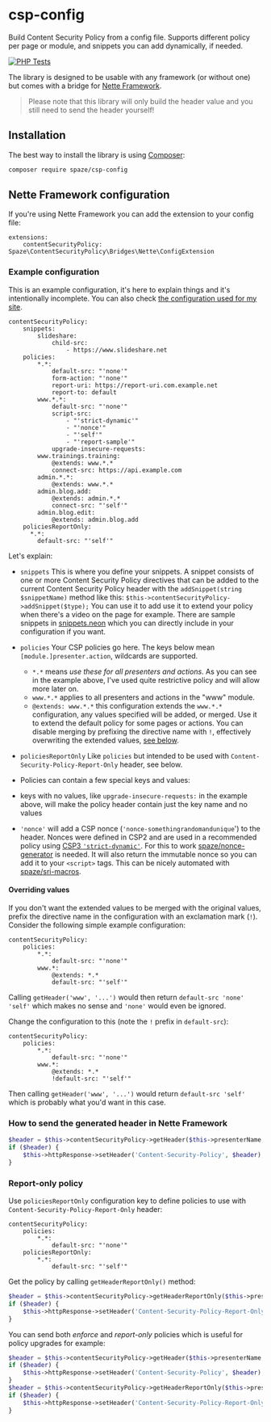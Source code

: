 # csp-config
Build Content Security Policy from a config file. Supports different policy per page or module, and snippets you can add dynamically, if needed.

[![PHP Tests](https://github.com/spaze/csp-config/workflows/PHP%20Tests/badge.svg)](https://github.com/spaze/csp-config/actions?query=workflow%3A%22PHP+Tests%22)

The library is designed to be usable with any framework (or without one) but comes with a bridge for [Nette Framework](https://nette.org/).

> Please note that this library will only build the header value and you still need to send the header yourself!

## Installation

The best way to install the library is using [Composer](https://getcomposer.org/):

```sh
composer require spaze/csp-config
```

## Nette Framework configuration
If you're using Nette Framework you can add the extension to your config file:

```neon
extensions:
    contentSecurityPolicy: Spaze\ContentSecurityPolicy\Bridges\Nette\ConfigExtension
```

### Example configuration

This is an example configuration, it's here to explain things and it's intentionally incomplete. You can also check [the configuration used for my site](https://github.com/spaze/michalspacek.cz/blob/master/site/app/config/contentsecuritypolicy.neon).

```neon
contentSecurityPolicy:
    snippets:
        slideshare:
            child-src:
                - https://www.slideshare.net
    policies:
        *.*:
            default-src: "'none'"
            form-action: "'none'"
            report-uri: https://report-uri.com.example.net
            report-to: default
        www.*.*:
            default-src: "'none'"
            script-src:
                - "'strict-dynamic'"
                - "'nonce'"
                - "'self'"
                - "'report-sample'"
            upgrade-insecure-requests:
        www.trainings.training:
            @extends: www.*.*
            connect-src: https://api.example.com
        admin.*.*:
            @extends: www.*.*
        admin.blog.add:
            @extends: admin.*.*
            connect-src: "'self'"
        admin.blog.edit:
            @extends: admin.blog.add
    policiesReportOnly:
      *.*:
        default-src: "'self'"
```

Let's explain:
- `snippets`
This is where you define your snippets. A snippet consists of one or more Content Security Policy directives that can be added to the current Content Security Policy header with the `addSnippet(string $snippetName)` method like this: `$this->contentSecurityPolicy->addSnippet($type);` You can use it to add use it to extend your policy when there's a video on the page for example. There are sample snippets in [snippets.neon](https://github.com/spaze/csp-config/blob/master/snippets.neon) which you can directly include in your configuration if you want.

- `policies`
Your CSP policies go here. The keys below mean `[module.]presenter.action`, wildcards are supported.
  - `*.*` means *use these for all presenters and actions*. As you can see in the example above, I've used quite restrictive policy and will allow more later on.
  - `www.*.*` applies to all presenters and actions in the "www" module.
  - `@extends: www.*.*` this configuration extends the `www.*.*` configuration, any values specified will be added, or merged. Use it to extend the default policy for some pages or actions. You can disable merging by prefixing the directive name with `!`, effectively overwriting the extended values, [see below](#overriding-values). 

- `policiesReportOnly`
Like `policies` but intended to be used with `Content-Security-Policy-Report-Only` header, see below.

- Policies can contain a few special keys and values:
- keys with no values, like `upgrade-insecure-requests:` in the example above, will make the policy header contain just the key name and no values
- `'nonce'` will add a CSP nonce (`'nonce-somethingrandomandunique`') to the header. Nonces were defined in CSP2 and are used in a recommended policy using [CSP3 `'strict-dynamic'`](https://exploited.cz/xss/csp/strict.php). For this to work [spaze/nonce-generator](https://github.com/spaze/nonce-generator) is needed. It will also return the immutable nonce so you can add it to your `<script>` tags. This can be nicely automated with [spaze/sri-macros](https://github.com/spaze/sri-macros).

#### Overriding values
If you don't want the extended values to be merged with the original values, prefix the directive name in the configuration with an exclamation mark (`!`).
Consider the following simple example configuration:

```neon
contentSecurityPolicy:
    policies:
        *.*:
            default-src: "'none'"
        www.*:
            @extends: *.*
            default-src: "'self'"
```

Calling `getHeader('www', '...')` would then return `default-src 'none' 'self'` which makes no sense and `'none'` would even be ignored.

Change the configuration to this (note the `!` prefix in `default-src`):

```neon
contentSecurityPolicy:
    policies:
        *.*:
            default-src: "'none'"
        www.*:
            @extends: *.*
            !default-src: "'self'"
```

Then calling `getHeader('www', '...')` would return `default-src 'self'` which is probably what you'd want in this case.

### How to send the generated header in Nette Framework
```php
$header = $this->contentSecurityPolicy->getHeader($this->presenterName, $this->actionName);
if ($header) {
    $this->httpResponse->setHeader('Content-Security-Policy', $header);
}
```

### Report-only policy
Use `policiesReportOnly` configuration key to define policies to use with `Content-Security-Policy-Report-Only` header:

```neon
contentSecurityPolicy:
    policies:
        *.*:
            default-src: "'none'"
    policiesReportOnly:
        *.*:
            default-src: "'self'"
```

Get the policy by calling `getHeaderReportOnly()` method:

```php
$header = $this->contentSecurityPolicy->getHeaderReportOnly($this->presenterName, $this->actionName);
if ($header) {
    $this->httpResponse->setHeader('Content-Security-Policy-Report-Only', $header);
}
```

You can send both *enforce* and *report-only* policies which is useful for policy upgrades for example:

```php
$header = $this->contentSecurityPolicy->getHeader($this->presenterName, $this->actionName);
if ($header) {
    $this->httpResponse->setHeader('Content-Security-Policy', $header);
}
$header = $this->contentSecurityPolicy->getHeaderReportOnly($this->presenterName, $this->actionName);
if ($header) {
    $this->httpResponse->setHeader('Content-Security-Policy-Report-Only', $header);
}
```
